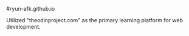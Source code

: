 #ryun-afk.github.io

Utilized "theodinproject.com" as the primary learning platform for web development. 

